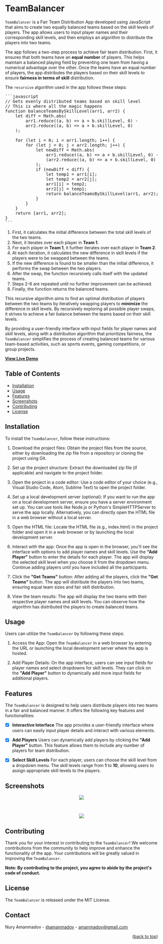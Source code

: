 # TeamBalancer

`TeamBalancer` is a Fair Team Distribution App developed using JavaScript that aims to create two equally balanced teams based on the skill levels of players. The app allows users to input player names and their corresponding skill levels, and then employs an algorithm to distribute the players into two teams.

The app follows a two-step process to achieve fair team distribution. First, it ensures that both teams have an **equal number** of players. This helps maintain a balanced playing field by preventing one team from having a numerical advantage over the other. Once the teams have an equal number of players, the app distributes the players based on their skill levels to ensure **fairness in terms of skill** distribution.

The `recursive` algorithm used in the app follows these steps:

<pre>
```javascript
// Gets evenly distributed teams based on skill level
// This is where all the magic happens
function balanceTeamsBySkillLevel(arr1, arr2) {
    let diff = Math.abs(
        arr1.reduce((a, b) => a + b.skillLevel, 0) -
        arr2.reduce((a, b) => a + b.skillLevel, 0)
    );

    for (let i = 0; i < arr1.length; i++) {
        for (let j = 0; j < arr2.length; j++) {
            let newDiff = Math.abs(
                arr1.reduce((a, b) => a + b.skillLevel, 0) - arr1[i].skillLevel + arr2[j].skillLevel -
                (arr2.reduce((a, b) => a + b.skillLevel, 0) - arr2[j].skillLevel + arr1[i].skillLevel)
            );
            if (newDiff < diff) {
                let temp1 = arr1[i];
                let temp2 = arr2[j];
                arr1[i] = temp2;
                arr2[j] = temp1;
                return balanceTeamsBySkillLevel(arr1, arr2);
            }
        }
    }
    return [arr1, arr2];
}
```
</pre>


1. First, it calculates the initial difference between the total skill levels of the two teams.
2. Next, it iterates over each player in **Team 1**.
3. For each player in **Team 1**, it further iterates over each player in **Team 2**.
4. At each iteration, it calculates the new difference in skill levels if the players were to be swapped between the teams.
5. If the new difference is found to be smaller than the initial difference, it performs the swap between the two players.
6. After the swap, the function recursively calls itself with the updated teams.
7. Steps 2-6 are repeated until no further improvement can be achieved.
8. Finally, the function returns the balanced teams.

This recursive algorithm aims to find an optimal distribution of players between the two teams by iteratively swapping players to **minimize** the difference in skill levels. By recursively exploring all possible player swaps, it strives to achieve a fair balance between the teams based on their skill levels.

By providing a user-friendly interface with input fields for player names and skill levels, along with a distribution algorithm that prioritizes fairness, the `TeamBalancer` simplifies the process of creating balanced teams for various team-based activities, such as sports events, gaming competitions, or group projects.

<p ><strong><a href="https://amanmadov.github.io/fair-play-app">View Live Demo</a></strong></p>

## Table of Contents

- [Installation](#installation)
- [Usage](#usage)
- [Features](#features)
- [Screenshots](#screenshots)
- [Contributing](#contributing)
- [License](#license)

## Installation

To install the `TeamBalancer`, follow these instructions:

1. Download the project files: Obtain the project files from the source, either by downloading the zip file from a repository or cloning the project using Git.

2. Set up the project structure: Extract the downloaded zip file (if applicable) and navigate to the project folder.

3. Open the project in a code editor: Use a code editor of your choice (e.g., Visual Studio Code, Atom, Sublime Text) to open the project folder.

4. Set up a local development server (optional): If you want to run the app on a local development server, ensure you have a server environment set up. You can use tools like Node.js or Python's SimpleHTTPServer to serve the app locally. Alternatively, you can directly open the HTML file in a web browser without a local server.

5. Open the HTML file: Locate the HTML file (e.g., index.html) in the project folder and open it in a web browser or by launching the local development server.

6. Interact with the app: Once the app is open in the browser, you'll see the interface with options to add player names and skill levels. Use the **"Add Player"** button to enter the details for each player. The app will display the selected skill level when you choose it from the dropdown menu. Continue adding players until you have included all the participants.

7. Click the **"Get Teams"** button: After adding all the players, click the **"Get Teams"** button. The app will distribute the players into two teams, ensuring equal team sizes and fair skill distribution.

8. View the team results: The app will display the two teams with their respective player names and skill levels. You can observe how the algorithm has distributed the players to create balanced teams.

## Usage

Users can utilize the `TeamBalancer` by following these steps:

1. Access the App: Open the `TeamBalancer` in a web browser by entering the URL or launching the local development server where the app is hosted.

2. Add Player Details: On the app interface, users can see input fields for player names and select dropdowns for skill levels. They can click on the **"Add Player"** button to dynamically add more input fields for additional players.

## Features

The `TeamBalancer` is designed to help users distribute players into two teams in a fair and balanced manner. It offers the following key features and functionalities:

- [x] **Interactive Interface**
The app provides a user-friendly interface where users can easily input player details and interact with various elements.

- [x] **Add Players**
Users can dynamically add players by clicking the **"Add Player"** button. This feature allows them to include any number of players for team distribution.

- [x] **Select Skill Levels**
For each player, users can choose the skill level from a dropdown menu. The skill levels range from **1** to **10**, allowing users to assign appropriate skill levels to the players.


## Screenshots

<p align="center"><img src="https://amanmadov.github.io/fair-play-app/images/initial.png"></p>
<br>
<p align="center"><img src="https://amanmadov.github.io/fair-play-app/images/output.png"></p>


## Contributing

Thank you for your interest in contributing to the `TeamBalancer`! We welcome contributions from the community to help improve and enhance the functionality of the app. Your contributions will be greatly valued in improving the `TeamBalancer`.

**Note: By contributing to the project, you agree to abide by the project's code of conduct.**

## License

The `TeamBalancer` is released under the MIT License.



<!-- CONTACT -->
## Contact

Nury Amanmadov - [@amanmadov](https://twitter.com/amanmadov) - amanmadov@gmail.com

<p align="right">(<a href="#top">back to top</a>)</p>
